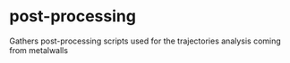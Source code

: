 # post-processing
Gathers post-processing scripts used for the trajectories analysis coming from metalwalls
